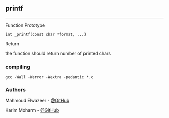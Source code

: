 ## printf
---

Function Prototype

    int _printf(const char *format, ...)

Return

the function should return number of printed chars

### compiling
    gcc -Wall -Werror -Wextra -pedantic *.c


### Authors
   Mahmoud Elwazeer - [@GitHub](https://github.com/Mahmoud-Elwazeer)<br>

   Karim Moharm - [@GitHub](https://github.com/Karim-Moharm)<br>
